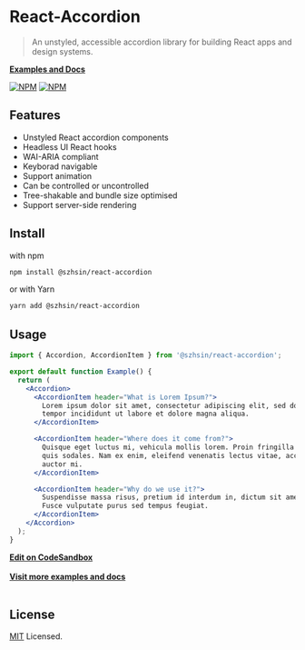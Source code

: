# React-Accordion

> An unstyled, accessible accordion library for building React apps and design systems.

**[Examples and Docs](https://szhsin.github.io/react-accordion/)**

[![NPM](https://img.shields.io/npm/v/@szhsin/react-accordion.svg)](https://www.npmjs.com/package/@szhsin/react-accordion)
[![NPM](https://img.shields.io/bundlephobia/minzip/@szhsin/react-accordion)](https://bundlephobia.com/package/@szhsin/react-accordion)

## Features

- Unstyled React accordion components
- Headless UI React hooks
- WAI-ARIA compliant
- Keyborad navigable
- Support animation
- Can be controlled or uncontrolled
- Tree-shakable and bundle size optimised
- Support server-side rendering

## Install

with npm

```bash
npm install @szhsin/react-accordion
```

or with Yarn

```bash
yarn add @szhsin/react-accordion
```

## Usage

```jsx
import { Accordion, AccordionItem } from '@szhsin/react-accordion';

export default function Example() {
  return (
    <Accordion>
      <AccordionItem header="What is Lorem Ipsum?">
        Lorem ipsum dolor sit amet, consectetur adipiscing elit, sed do eiusmod
        tempor incididunt ut labore et dolore magna aliqua.
      </AccordionItem>

      <AccordionItem header="Where does it come from?">
        Quisque eget luctus mi, vehicula mollis lorem. Proin fringilla vel erat
        quis sodales. Nam ex enim, eleifend venenatis lectus vitae, accumsan
        auctor mi.
      </AccordionItem>

      <AccordionItem header="Why do we use it?">
        Suspendisse massa risus, pretium id interdum in, dictum sit amet ante.
        Fusce vulputate purus sed tempus feugiat.
      </AccordionItem>
    </Accordion>
  );
}
```

**[Edit on CodeSandbox](https://codesandbox.io/s/react-accordion-css-module-eqvnzg)**<br>  
**[Visit more examples and docs](https://szhsin.github.io/react-accordion/)**<br><br>

## License

[MIT](https://github.com/szhsin/react-accordion/blob/master/LICENSE) Licensed.
